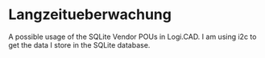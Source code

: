 Langzeitueberwachung
=====================

A possible usage of the SQLite Vendor POUs in Logi.CAD.
I am using i2c to get the data I store in the SQLite database.

